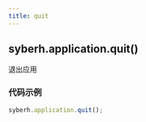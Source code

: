 ```yaml
---
title: quit
---
```


## syberh.application.quit()

退出应用


### 代码示例
``` javascript
syberh.application.quit();
```